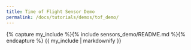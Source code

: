 ```yaml
---
title: Time of Flight Sensor Demo
permalink: /docs/tutorials/demos/tof_demo/
---
```


{% capture my_include %}{% include sensors_demo/README.md %}{% endcapture %}
{{ my_include | markdownify }}